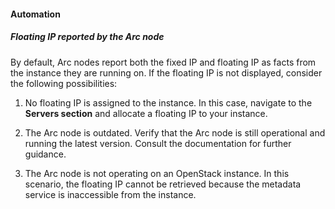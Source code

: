 #### Automation

##### Floating IP reported by the Arc node

By default, Arc nodes report both the fixed IP and floating IP as facts from the instance they are running on. If the floating IP is not displayed, consider the following possibilities:

1. No floating IP is assigned to the instance. In this case, navigate to the **Servers section** and allocate a floating IP to your instance.

2. The Arc node is outdated. Verify that the Arc node is still operational and running the latest version. Consult the documentation for further guidance.

3. The Arc node is not operating on an OpenStack instance. In this scenario, the floating IP cannot be retrieved because the metadata service is inaccessible from the instance.
